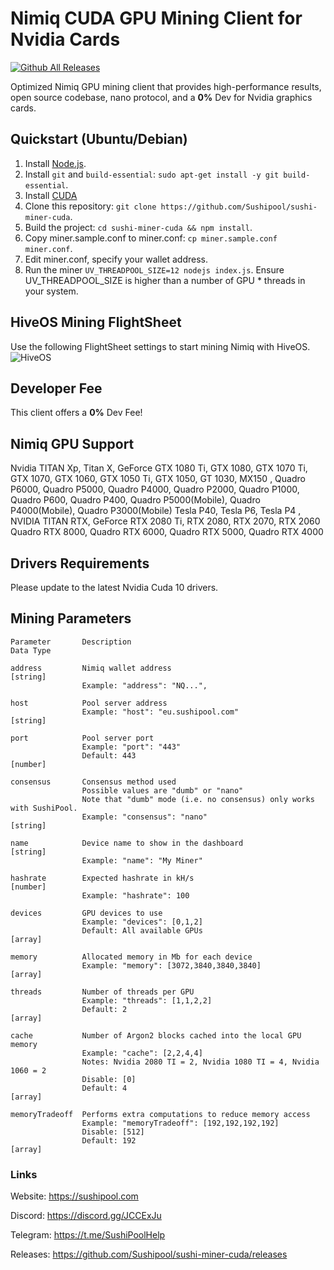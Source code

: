 # Nimiq CUDA GPU Mining Client for Nvidia Cards
[![Github All Releases](https://img.shields.io/github/downloads/Sushipool/sushi-miner-cuda/total.svg)]()

Optimized Nimiq GPU mining client that provides high-performance results, open source codebase, nano protocol, and a **0%** Dev for Nvidia graphics cards.

## Quickstart (Ubuntu/Debian)

1. Install [Node.js](https://github.com/nodesource/distributions/blob/master/README.md#debinstall).
2. Install `git` and `build-essential`: `sudo apt-get install -y git build-essential`.
3. Install [CUDA](https://developer.nvidia.com/cuda-downloads)
4. Clone this repository: `git clone https://github.com/Sushipool/sushi-miner-cuda`.
5. Build the project: `cd sushi-miner-cuda && npm install`.
6. Copy miner.sample.conf to miner.conf: `cp miner.sample.conf miner.conf`.
7. Edit miner.conf, specify your wallet address.
8. Run the miner `UV_THREADPOOL_SIZE=12 nodejs index.js`. Ensure UV_THREADPOOL_SIZE is higher than a number of GPU * threads in your system.

## HiveOS Mining FlightSheet
Use the following FlightSheet settings to start mining Nimiq with HiveOS.
![HiveOS](https://github.com/Sushipool/sushi-miner-cuda/blob/master/hiveos-flightsheet.png?raw=true)


## Developer Fee
This client offers a **0%** Dev Fee!

## Nimiq GPU Support
Nvidia TITAN Xp, Titan X, GeForce GTX 1080 Ti, GTX 1080, GTX 1070 Ti, GTX 1070, GTX 1060, GTX 1050 Ti, GTX 1050, GT 1030, MX150 , Quadro P6000, Quadro P5000, Quadro P4000, Quadro P2000, Quadro P1000, Quadro P600, Quadro P400, Quadro P5000(Mobile), Quadro P4000(Mobile), Quadro P3000(Mobile)     Tesla P40, Tesla P6, Tesla P4 ,  NVIDIA TITAN RTX, GeForce RTX 2080 Ti, RTX 2080, RTX 2070, RTX 2060     Quadro RTX 8000, Quadro RTX 6000, Quadro RTX 5000, Quadro RTX 4000

## Drivers Requirements
Please update to the latest Nvidia Cuda 10 drivers.

## Mining Parameters

```
Parameter       Description                                            Data Type

address         Nimiq wallet address                                    [string]
                Example: "address": "NQ...",

host            Pool server address
                Example: "host": "eu.sushipool.com"                     [string]
                
port            Pool server port
                Example: "port": "443"
                Default: 443                                            [number]

consensus       Consensus method used
                Possible values are "dumb" or "nano"
                Note that "dumb" mode (i.e. no consensus) only works with SushiPool.
                Example: "consensus": "nano"                            [string]
                
name            Device name to show in the dashboard                    [string]
                Example: "name": "My Miner"
                
hashrate        Expected hashrate in kH/s                               [number]
                Example: "hashrate": 100
                
devices         GPU devices to use
                Example: "devices": [0,1,2]
                Default: All available GPUs                              [array]
                
memory          Allocated memory in Mb for each device
                Example: "memory": [3072,3840,3840,3840]                 [array]
                
threads         Number of threads per GPU
                Example: "threads": [1,1,2,2]
                Default: 2                                               [array]
                
cache           Number of Argon2 blocks cached into the local GPU memory
                Example: "cache": [2,2,4,4]
                Notes: Nvidia 2080 TI = 2, Nvidia 1080 TI = 4, Nvidia 1060 = 2
                Disable: [0]
                Default: 4                                               [array]
                
memoryTradeoff  Performs extra computations to reduce memory access
                Example: "memoryTradeoff": [192,192,192,192]
                Disable: [512] 
                Default: 192                                             [array]
```

### Links
Website: https://sushipool.com

Discord: https://discord.gg/JCCExJu

Telegram: https://t.me/SushiPoolHelp

Releases: https://github.com/Sushipool/sushi-miner-cuda/releases

